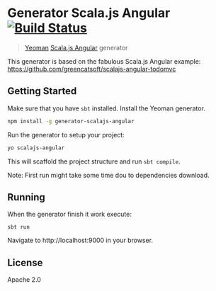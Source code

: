 # Generator Scala.js Angular [![Build Status](https://secure.travis-ci.org/jmnarloch/generator-scalajs-angular.png?branch=master)](https://travis-ci.org/jmnarloch/generator-scalajs-angular)

> [Yeoman](http://yeoman.io) [Scala.js Angular](https://github.com/greencatsoft/scalajs-angular) generator

This generator is based on the fabulous Scala.js Angular example: https://github.com/greencatsoft/scalajs-angular-todomvc

## Getting Started

Make sure that you have `sbt` installed. Install the Yeoman generator.

```bash
npm install -g generator-scalajs-angular
```

Run the generator to setup your project:

```bash
yo scalajs-angular
```

This will scaffold the project structure and run `sbt compile`.

Note: First run might take some time dou to dependencies download.
 
## Running

When the generator finish it work execute:

```
sbt run
```

Navigate to http://localhost:9000 in your browser.

## License

Apache 2.0

